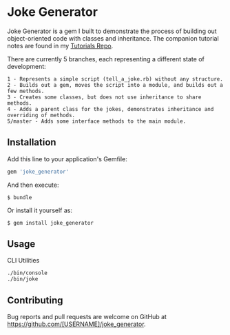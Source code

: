 # Joke Generator

Joke Generator is a gem I built to demonstrate the process of building out object-oriented code with classes and inheritance. The companion tutorial notes are found in my [Tutorials Repo](https://github.com/briantgale/tutorials).


There are currently 5 branches, each representing a different state of development:

```
1 - Represents a simple script (tell_a_joke.rb) without any structure.
2 - Builds out a gem, moves the script into a module, and builds out a few methods.
3 - Creates some classes, but does not use inheritance to share methods.
4 - Adds a parent class for the jokes, demonstrates inheritance and overriding of methods.
5/master - Adds some interface methods to the main module.
```

## Installation

Add this line to your application's Gemfile:

```ruby
gem 'joke_generator'
```

And then execute:

    $ bundle

Or install it yourself as:

    $ gem install joke_generator

## Usage

CLI Utilities

```
./bin/console
./bin/joke
```

## Contributing

Bug reports and pull requests are welcome on GitHub at https://github.com/[USERNAME]/joke_generator.
